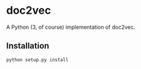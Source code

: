# doc2vec

A Python (3, of course) implementation of doc2vec.

## Installation
```
python setup.py install
```

